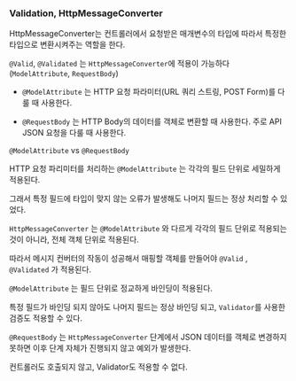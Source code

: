 ### Validation, HttpMessageConverter

HttpMessageConverter는 컨트롤러에서 요청받은 매개변수의 타입에 따라서 특정한 타입으로 변환시켜주는 역할을 한다.

`@Valid`, `@Validated` 는 `HttpMessageConverter`에 적용이 가능하다 (`ModelAttribute`, `RequestBody`)

+ `@ModelAttribute` 는 HTTP 요청 파라미터(URL 쿼리 스트링, POST Form)를 다룰 때 사용한다.

+ `@RequestBody` 는 HTTP Body의 데이터를 객체로 변환할 때 사용한다. 주로 API JSON 요청을 다룰 때 사용한다.
 



`@ModelAttribute` vs `@RequestBody`

HTTP 요청 파리미터를 처리하는 `@ModelAttribute` 는 각각의 필드 단위로 세밀하게 적용된다. 

그래서 특정 필드에 타입이 맞지 않는 오류가 발생해도 나머지 필드는 정상 처리할 수 있었다.

`HttpMessageConverter` 는 `@ModelAttribute` 와 다르게 각각의 필드 단위로 적용되는 것이 아니라, 전체 객체 단위로 적용된다.

따라서 메시지 컨버터의 작동이 성공해서 매핑할 객체를 만들어야 `@Valid` , `@Validated` 가 적용된다.

`@ModelAttribute` 는 필드 단위로 정교하게 바인딩이 적용된다. 

특정 필드가 바인딩 되지 않아도 나머지 필드는 정상 바인딩 되고, `Validator`를 사용한 검증도 적용할 수 있다.

`@RequestBody` 는 `HttpMessageConverter` 단계에서 JSON 데이터를 객체로 변경하지 못하면 이후 단계 자체가 진행되지 않고 예외가 발생한다.

컨트롤러도 호출되지 않고, Validator도 적용할 수 없다.
